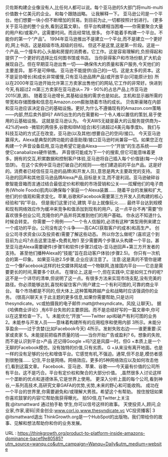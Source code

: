 贝佐斯构建企业像没有人,比任何人都可以说。每个亚马逊的5大部门将multi-multi价值数十亿美元的企业。 
 和每个跟随战略。 
 让我解释一下。 
 亚马逊公司是一个平台。他们想要一块小但不断增加的贸易。到目前为止,一切都按照计划进行。 
 (更多关于亚马逊的整个业务,看到这篇文章)。 
 但平台构建相当困难——你需要聚合大量的用户和/或客户。这需要时间。而且经常钱,很多。 
 你不能着手构建一个平台。不能你的第一个“产品”。 
 1994年亚马逊推出不是建立一个平台,而不是建立一个更好的,网上书店。这是超级市场,超级的目标。 
 但这不是这里,这是第一阶段。这是一个产品,一个撞车的心,头脑和房屋的消费者。它工作。这是容易理解的,负担得起和提供了一个更好的选择比任何图书馆或书店。 
 当你获得客户和市场份额,扩大机会展现自己。但在早期亚马逊出售一切——确保伟大的质量和客户服务,今天他们的主要差异。 
 那不是可伸缩。 
 亚马逊不能提供(自己的)一切。这是太多的资本。这不是妥协增长(和成长非常缓慢,只有亚马逊品牌产品)或开放平台(可能原计划) 
 所以在2000年亚马逊开始允许第三方卖家出售他们的网站,它工作的非常好。快进到今天,有超过2 m第三方卖家在亚马逊从~ 79 - 90%的占总产品上市亚马逊2015(源,源)。 
 随着亚马逊增长,其基础设施的需求也是如此。主机和显示器所需的带宽和存储图像和信息在Amazon.com膨胀随着市场的成长。 
 贝佐斯豪赌在内部和亚马逊应该决定自己的基础设施。更好,为什么不遵循现有的Amazon.com策略——内部,然后卖外部吗? 
 AWS出生的内在需要和一个令人难以置信的策划,易于使用的云基础设施。 
 这就是亚马逊认为。 
 今天AWS无疑是最大的云服务提供商为~ 42%的web -微软的两倍多,谷歌和IBM(组合)和引进超过4美元每季度b。 
 我们与科技互动的方式正在改变。亚马逊(以及其他)想要自己的空间/接口。 
 今天亚马逊赢得大。Alexa是典型的跨功能的语音助理/接口亚马逊时尚兼容一切。如果您正在构建一个声音设备启用,亚马逊希望它是由Alexa——一个“开放”的生态系统——即使它canabalizes硬件销售。 
 声音很可能成为下一个的搜索,但它可能意味着更多。拥有的交互,积累数据和控制客户体验,亚马逊将自己插入每个价值链(每一小块馅饼)。 
 在这个实例中亚马逊打破自己的规则——他们建造前的平台产品。这是好的。消费者已经信任亚马逊的品牌(和开发人员),意思是两大主要政党的支持。 
 亚马逊的回声和其他亚马逊品牌Alexa产品,目标是关注,而不是利润。亚马逊破碎谷歌智能音箱而言通过结合最低定价和积极的市场营销和公关——炫耀他们的电子商务(Whole Foods)肌肉以确保每个家庭一个Alexa装置…… 
 随着平台的发展和扩大,他们的价值观和需求变化。苹果,谷歌和Facebook需要第三方开发人员构建的核心经验和“钩”平台。 
 但是我们这里讨论,建筑 
 平台上就像玩火…… 
 最终平台达到规模和现有网络效应作为缓冲来竞争和值添加到现有的用户。这一点平台不再“需要”你喜欢很多创业公司,克隆你的产品并将其推到他们的用户基础。 
 你永远不知道什么时候会转变。 
 你需要一个用例——“一个令人信服的,必须有这种“类型用例来建立一个成功的平台。公司没有这个斗争——高CAC(获取客户的成本)和高生产。 
 创业公司寻求资金(以及投资者)需要了解这些动态。 
 所以你怎么做呢? 
 (喜欢这个到目前为止吗?点击这里注册+免费礼物!) 
 至少需要两个步骤从头构建一个平台。甚至亚马逊Alexa需要硬件(步骤1)和软件(步骤2)成功-亚马逊回声+第三方开发者的支持。 
 甚至他们播种Alexa的“技能”旨在启动客户体验(步骤2.5)。 
 你只有一次机会的第一印象。 
 如果亚马逊2.5步骤,企业应该注意了。 
 注意:这是真的不管你是建立一个像Facebook这样的社交媒体网站或一个物联网,连接国内平台——它总是需要更长的时间,需要多个跃点。 
 在理论上,这是一个,但在实践中,它是如何工作的呢? 
 这不是一个详尽的清单,但说明了这一点。有很多方法来实现市场支配,没有完美的路径。你必须能够达到,喜悦和留住客户/用户建立一个有利可图的,可靠的商业平台。 
 每个市场都是不同的,但大体上,这种策略跨越产业和战略时应该强调你的业务。 
 (很高兴聊天关于此主题的更多信息,如果你需要帮助,只是访问thesyndicate。vc或拍摄我的电子邮件:matt@thesyndicate。风投,让聊天)。 
 据《哈佛商业评论》,有6平台失败的主要原因。而不是总结好写的一篇文章中,你可以在这里检查一下。 
 1。未能优化“开放”——Twitter api和破产有利可图的业务 
 2。未能参与开发人员——意味着构建所有的应用程序和使用内部 
 3所示。未能分享盈余——过于贪婪(比如Facebook今天) 
 4所示。发射失败右边——谁更重要:买家或卖家 
 5。未能提前把临界质量的钱——当你开始广告或盈利? 
 6。想象的失败,而不是认识到平台>产品 
 还记得Google +吗?这是风靡一时。但G +本质上是一个无聊的Facebook模仿。没有独特的价值,只有劣质。 
 G +从来没有离开地面。也是一样的没有足够的分化和增值平台。它感觉有机,不强迫。通常,但不总是,模仿者感到很勉强…… 
 记住,平台是网络。网络效应。更多的5种网络效应以及如何攻击他们,看到这篇文章。 
 Facebook、亚马逊、苹果、谷歌——今天最有价值的公司所有平台。这不是巧合。平台有定价权和聚合的大部分价值。 
 ,虽然很多人讨论这样一个垄断的优点和道德体系,它是世界上使用。 
 更深入分析上面的每个公司,看到神谷,一系列高技术,高研究文章GAFA的优势,劣势,未来的野心和可能收购。 
 成功在一个平台的世界里,你需要避免和/或理解大男孩。希望这个有帮助。 
 按住按钮如果你喜欢鼓掌的内容!它帮助我获得曝光。 
 拍50倍,在Twitter上关注我:@itsmattward 
 通过拍手勒 
 学生,你可以信号这样的故事。 
 天使投资人,顾问,企业家,作家,密码|资金创业:www.corl.io,www.thesyndicate.vc VC投资播客| 3 @itsmattward退出 
 ThinkGrowth.org是一个HubSpot的出版物。我们带给你的故事、见解和想法帮助你和你的业务发展。 
  
   
  URL : https://thinkgrowth.org/product-to-platform-inside-amazons-dominance-bacef9e80585?utm_source=wanqu.co&utm_campaign=Wanqu+Daily&utm_medium=website